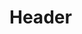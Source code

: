 <!-- TITLE: Whispers In The Woods -->
<!-- SUBTITLE: Whispers in the Woods is the bi-semesterly newsletter published by Journal Club. -->

# Header